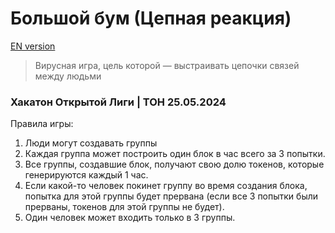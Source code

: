 # Большой бум (Цепная реакция)
[EN version](https://github.com/mirosphere/big_boom/blob/main/README.md)

> Вирусная игра, цель которой — выстраивать цепочки связей между людьми

### Хакатон Открытой Лиги | ТОН 25.05.2024

Правила игры:
1. Люди могут создавать группы
2. Каждая группа может построить один блок в час всего за 3 попытки.
3. Все группы, создавшие блок, получают свою долю токенов, которые генерируются каждый 1 час.
4. Если какой-то человек покинет группу во время создания блока, попытка для этой группы будет прервана (если все 3 попытки были прерваны, токенов для этой группы не будет).
5. Один человек может входить только в 3 группы.